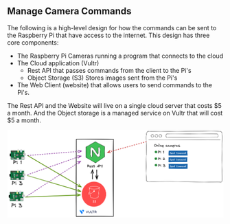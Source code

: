 ## Manage Camera Commands

The following is a high-level design for how the commands can be sent to the Raspberry Pi that have access to the internet.
This design has three core components:
* The Raspberry Pi Cameras running a program that connects to the cloud
* The Cloud application (Vultr)
  * Rest API that passes commands from the client to the Pi's
  * Object Storage (S3) Stores images sent from the Pi's
* The Web Client (website) that allows users to send commands to the Pi's.

The Rest API and the Website will live on a single cloud server that costs $5 a month. And the Object storage is a managed service on Vultr that will cost $5 a month.

![](https://github.com/CloudSAMM/Pi_Image_Managers/blob/main/command_center.png "")
